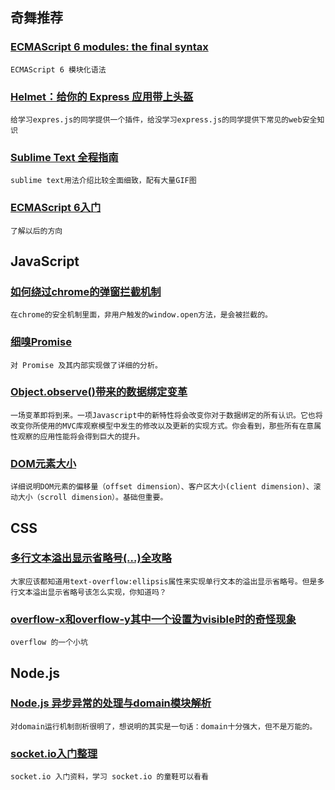 
## 奇舞推荐

### [ECMAScript 6 modules: the final syntax](http://www.2ality.com/2014/09/es6-modules-final.html)

    ECMAScript 6 模块化语法

### [Helmet：给你的 Express 应用带上头盔](https://github.com/evilpacket/helmet?utm_source=feweekly&utm_campaign=issue38&utm_medium=web)

    给学习expres.js的同学提供一个插件，给没学习express.js的同学提供下常见的web安全知识

### [Sublime Text 全程指南](http://zh.lucida.me/blog/sublime-text-complete-guide/)

    sublime text用法介绍比较全面细致，配有大量GIF图

### [ECMAScript 6入门](http://es6.ruanyifeng.com/)

    了解以后的方向

## JavaScript

### [如何绕过chrome的弹窗拦截机制](http://cssha.com/open-window-in-chrome/)

    在chrome的安全机制里面，非用户触发的window.open方法，是会被拦截的。

### [细嗅Promise](http://www.cnblogs.com/hustskyking/p/promise.html)

    对 Promise 及其内部实现做了详细的分析。

### [Object.observe()带来的数据绑定变革](http://mweb.baidu.com/p/object-observe%E5%B8%A6%E6%9D%A5%E7%9A%84%E6%95%B0%E6%8D%AE%E7%BB%91%E5%AE%9A%E5%8F%98%E9%9D%A9.html)

    一场变革即将到来。一项Javascript中的新特性将会改变你对于数据绑定的所有认识。它也将改变你所使用的MVC库观察模型中发生的修改以及更新的实现方式。你会看到，那些所有在意属性观察的应用性能将会得到巨大的提升。

### [DOM元素大小](http://hujunil.github.io/2014/09/27/%E5%85%83%E7%B4%A0%E7%9A%84%E5%A4%A7%E5%B0%8F/)

    详细说明DOM元素的偏移量（offset dimension）、客户区大小(client dimension)、滚动大小（scroll dimension）。基础但重要。

## CSS

### [多行文本溢出显示省略号(…)全攻略](http://www.css88.com/archives/5206)

    大家应该都知道用text-overflow:ellipsis属性来实现单行文本的溢出显示省略号。但是多行文本溢出显示省略号该怎么实现，你知道吗？

### [overflow-x和overflow-y其中一个设置为visible时的奇怪现象](http://www.cnblogs.com/strayling/p/3610446.html)

    overflow 的一个小坑

## Node.js

### [Node.js 异步异常的处理与domain模块解析](http://cnodejs.org/topic/516b64596d38277306407936)

    对domain运行机制剖析很明了，想说明的其实是一句话：domain十分强大，但不是万能的。

### [socket.io入门整理](http://cnodejs.org/topic/50a1fcc7637ffa4155b5a264)

    socket.io 入门资料，学习 socket.io 的童鞋可以看看
